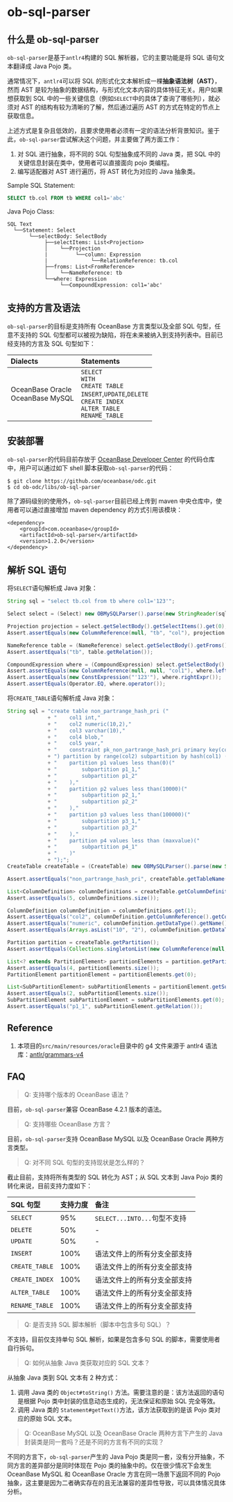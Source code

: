 # ob-sql-parser

## 什么是 ob-sql-parser

`ob-sql-parser`是基于`antlr4`构建的 SQL 解析器，它的主要功能是将 SQL 语句文本翻译成 Java Pojo 类。

通常情况下，`antlr4`可以将 SQL 的形式化文本解析成一棵**抽象语法树（AST）**，然而 AST 是较为抽象的数据结构，与形式化文本内容的具体特征无关。用户如果想获取到 SQL 中的一些关键信息（例如`SELECT`中的具体了查询了哪些列），就必须对 AST 的结构有较为清晰的了解，然后通过遍历 AST 的方式在特定的节点上获取信息。

上述方式是复杂且低效的，且要求使用者必须有一定的语法分析背景知识。鉴于此，`ob-sql-parser`尝试解决这个问题，并主要做了两方面工作：

1. 对 SQL 进行抽象，将不同的 SQL 句型抽象成不同的 Java 类，把 SQL 中的关键信息封装在类中，使用者可以直接面向 pojo 类编程。
2. 编写适配器对 AST 进行遍历，将 AST 转化为对应的 Java 抽象类。

Sample SQL Statement:

```SQL
SELECT tb.col FROM tb WHERE col1='abc'  
```

Java Pojo Class:

```Text
SQL Text
  └──Statement: Select
       └──selectBody: SelectBody
            ├──selectItems: List<Projection>
            │    └──Projection
            |         └──column: Expression
            |              └──RelationReference: tb.col
            ├──froms: List<FromReference>
            │    └──NameReference: tb
            └──where: Expression
                 └──CompoundExpression: col1='abc'
```

## 支持的方言及语法

`ob-sql-parser`的目标是支持所有 OceanBase 方言类型以及全部 SQL 句型，任意不支持的 SQL 句型都可以被视为缺陷，将在未来被纳入到支持列表中。目前已经支持的方言及 SQL 句型如下：

|Dialects|Statements|
| :---- | :---- |
|OceanBase Oracle<br>OceanBase MySQL|`SELECT`<br>`WITH`<br>`CREATE TABLE`<br>`INSERT`,`UPDATE`,`DELETE`<br>`CREATE INDEX`<br>`ALTER_TABLE`<br>`RENAME_TABLE`|

## 安装部署

`ob-sql-parser`的代码目前存放于 [OceanBase Developer Center](https://github.com/oceanbase/odc.git) 的代码仓库中，用户可以通过如下 shell 脚本获取`ob-sql-parser`的代码：

```shell script
$ git clone https://github.com/oceanbase/odc.git
$ cd ob-odc/libs/ob-sql-parser
```

除了源码级别的使用外，`ob-sql-parser`目前已经上传到 maven 中央仓库中，使用者可以通过直接增加 maven dependency 的方式引用该模块：

```
<dependency>
    <groupId>com.oceanbase</groupId>
    <artifactId>ob-sql-parser</artifactId>
    <version>1.2.0</version>
</dependency>
```

## 解析 SQL 语句

将`SELECT`语句解析成 Java 对象：

```Java
String sql = "select tb.col from tb where col1='123'";

Select select = (Select) new OBMySQLParser().parse(new StringReader(sql));

Projection projection = select.getSelectBody().getSelectItems().get(0);
Assert.assertEquals(new ColumnReference(null, "tb", "col"), projection.getColumn());

NameReference table = (NameReference) select.getSelectBody().getFroms().get(0);
Assert.assertEquals("tb", table.getRelation());

CompoundExpression where = (CompoundExpression) select.getSelectBody().getWhere();
Assert.assertEquals(new ColumnReference(null, null, "col1"), where.leftExpr());
Assert.assertEquals(new ConstExpression("'123'"), where.rightExpr());
Assert.assertEquals(Operator.EQ, where.operator());
```

将`CREATE_TABLE`语句解析成 Java 对象：

```Java
String sql = "create table non_partrange_hash_pri ("
             + "    col1 int,"
             + "    col2 numeric(10,2),"
             + "    col3 varchar(10),"
             + "    col4 blob,"
             + "    col5 year,"
             + "    constraint pk_non_partrange_hash_pri primary key(col1,col6)"
             + ") partition by range(col2) subpartition by hash(col1) ("
             + "    partition p1 values less than(0)("
             + "        subpartition p1_1,"
             + "        subpartition p1_2"
             + "    ),"
             + "    partition p2 values less than(10000)("
             + "        subpartition p2_1,"
             + "        subpartition p2_2"
             + "    ),"
             + "    partition p3 values less than(100000)("
             + "        subpartition p3_1,"
             + "        subpartition p3_2"
             + "    ),"
             + "    partition p4 values less than (maxvalue)("
             + "        subpartition p4_1"
             + "    )"
             + ");";
CreateTable createTable = (CreateTable) new OBMySQLParser().parse(new StringReader(sql));

Assert.assertEquals("non_partrange_hash_pri", createTable.getTableName());

List<ColumnDefinition> columnDefinitions = createTable.getColumnDefinitions();
Assert.assertEquals(5, columnDefinitions.size());

ColumnDefinition columnDefinition = columnDefinitions.get(1);
Assert.assertEquals("col2", columnDefinition.getColumnReference().getColumn());
Assert.assertEquals("numeric", columnDefinition.getDataType().getName());
Assert.assertEquals(Arrays.asList("10", "2"), columnDefinition.getDataType().getArguments());

Partition partition = createTable.getPartition();
Assert.assertEquals(Collections.singletonList(new ColumnReference(null, null, "col2")), partition.getPartitionTargets());

List<? extends PartitionElement> partitionElements = partition.getPartitionElements();
Assert.assertEquals(4, partitionElements.size());
PartitionElement partitionElement = partitionElements.get(0);

List<SubPartitionElement> subPartitionElements = partitionElement.getSubPartitionElements();
Assert.assertEquals(2, subPartitionElements.size());
SubPartitionElement subPartitionElement = subPartitionElements.get(0);
Assert.assertEquals("p1_1", subPartitionElement.getRelation());
```

## Reference

1. 本项目的`src/main/resources/oracle`目录中的 g4 文件来源于 antlr4 语法库：[antlr/grammars-v4](https://github.com/antlr/grammars-v4/tree/master/sql/plsql)

## FAQ

> Q: 支持哪个版本的 OceanBase 语法？

目前，`ob-sql-parser`兼容 OceanBase 4.2.1 版本的语法。

> Q: 支持哪些 OceanBase 方言？

目前，`ob-sql-parser`支持 OceanBase MySQL 以及 OceanBase Oracle 两种方言类型。

> Q: 对不同 SQL 句型的支持现状是怎么样的？

截止目前，支持将所有类型的 SQL 转化为 AST；从 SQL 文本到 Java Pojo 类的转化来说，目前支持力度如下：

|SQL 句型|支持力度|备注|
|:----|:----|:----|
|`SELECT`|95%|`SELECT...INTO...`句型不支持|
|`DELETE`|50%|-|
|`UPDATE`|50%|-|
|`INSERT`|100%|语法文件上的所有分支全部支持|
|`CREATE_TABLE`|100%|语法文件上的所有分支全部支持|
|`CREATE_INDEX`|100%|语法文件上的所有分支全部支持|
|`ALTER_TABLE`|100%|语法文件上的所有分支全部支持|
|`RENAME_TABLE`|100%|语法文件上的所有分支全部支持|

> Q: 是否支持 SQL 脚本解析（脚本中包含多句 SQL）？

不支持，目前仅支持单句 SQL 解析，如果是包含多句 SQL 的脚本，需要使用者自行拆句。

> Q: 如何从抽象 Java 类获取对应的 SQL 文本？

从抽象 Java 类到 SQL 文本有 2 种方式：

1. 调用 Java 类的 `Object#toString()` 方法。需要注意的是：该方法返回的语句是根据 Pojo 类中封装的信息动态生成的，无法保证和原始 SQL 完全等效。
2. 调用 Java 类的 `Statement#getText()`方法，该方法获取到的是该 Pojo 类对应的原始 SQL 文本。

> Q: OceanBase MySQL 以及 OceanBase Oracle 两种方言下产生的 Java 封装类是同一套吗？还是不同的方言有不同的实现？

不同的方言下，`ob-sql-parser`产生的 Java Pojo 类是同一套，没有分开抽象，不同方言的差异部分是同时体现在 Pojo 类的抽象中的。仅在很少情况下会发生 OceanBase MySQL 和 OceanBase Oracle 方言在同一场景下返回不同的 Pojo 抽象，这主要是因为二者确实存在的且无法兼容的差异性导致，可以具体情况具体分析。